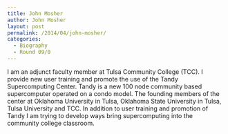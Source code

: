 ```yaml
---
title: John Mosher
author: John Mosher
layout: post
permalink: /2014/04/john-mosher/
categories:
  - Biography
  - Round 09/0
---
```

I am an adjunct faculty member at Tulsa Community College (TCC). I provide new user training and promote the use of the Tandy Supercomputing Center. Tandy is a new 100 node community based supercomputer operated on a condo model. The founding members of the center at Oklahoma University in Tulsa, Oklahoma State University in Tulsa, Tulsa University and TCC. In addition to user training and promotion of Tandy I am trying to develop ways bring supercomputing into the community college classroom.